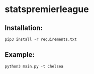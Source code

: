 # statspremierleague

## Installation:

```
pip3 install -r requirements.txt

```
## Example:

```
python3 main.py -t Chelsea
```
